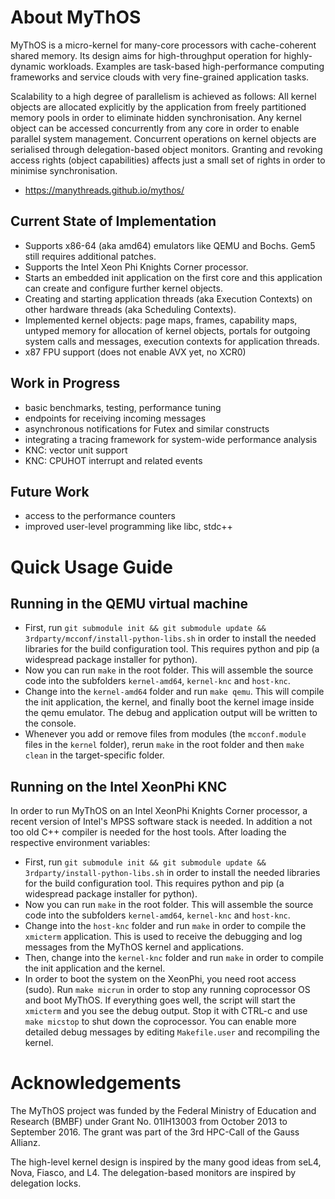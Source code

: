 # About MyThOS

MyThOS is a micro-kernel for many-core processors with cache-coherent
shared memory. Its design aims for high-throughput operation for
highly-dynamic workloads. Examples are task-based high-performance
computing frameworks and service clouds with very fine-grained
application tasks.

Scalability to a high degree of parallelism is achieved as follows:
All kernel objects are allocated explicitly by the application from
freely partitioned memory pools in order to eliminate hidden
synchronisation. Any kernel object can be accessed concurrently from
any core in order to enable parallel system management. Concurrent
operations on kernel objects are serialised through delegation-based
object monitors. Granting and revoking access rights (object
capabilities) affects just a small set of rights in order to minimise
synchronisation.

* https://manythreads.github.io/mythos/

## Current State of Implementation

* Supports x86-64 (aka amd64) emulators like QEMU and Bochs.
  Gem5 still requires additional patches.
* Supports the Intel Xeon Phi Knights Corner processor.
* Starts an embedded init application on the first core and this
  application can create and configure further kernel objects.
* Creating and starting application threads (aka Execution Contexts)
  on other hardware threads (aka Scheduling Contexts).
* Implemented kernel objects: page maps, frames, capability maps,
  untyped memory for allocation of kernel objects,
  portals for outgoing system calls and messages,
  execution contexts for application threads.
* x87 FPU support (does not enable AVX yet, no XCR0)

## Work in Progress

* basic benchmarks, testing, performance tuning
* endpoints for receiving incoming messages
* asynchronous notifications for Futex and similar constructs
* integrating a tracing framework for system-wide performance analysis
* KNC: vector unit support
* KNC: CPUHOT interrupt and related events

## Future Work

* access to the performance counters
* improved user-level programming like libc, stdc++

# Quick Usage Guide

## Running in the QEMU virtual machine

* First, run `git submodule init && git submodule update && 3rdparty/mcconf/install-python-libs.sh` in order to install the needed libraries for the build configuration tool. This requires python and pip (a widespread package installer for python).
* Now you can run `make` in the root folder. This will assemble the source code into the subfolders `kernel-amd64`, `kernel-knc` and `host-knc`.
* Change into the `kernel-amd64` folder and run `make qemu`. This will compile the init application, the kernel, and finally boot the kernel image inside the qemu emulator. The debug and application output will be written to the console.
* Whenever you add or remove files from modules (the `mcconf.module` files in the `kernel` folder), rerun `make` in the root folder and then `make clean` in the target-specific folder.

## Running on the Intel XeonPhi KNC

In order to run MyThOS on an Intel XeonPhi Knights Corner processor, a recent version of Intel's MPSS software stack is needed. In addition a not too old C++ compiler is needed for the host tools. After loading the respective environment variables:
* First, run `git submodule init && git submodule update && 3rdparty/install-python-libs.sh` in order to install the needed libraries for the build configuration tool. This requires python and pip (a widespread package installer for python).
* Now you can run `make` in the root folder. This will assemble the source code into the subfolders `kernel-amd64`, `kernel-knc` and `host-knc`.
* Change into the `host-knc` folder and run `make` in order to compile the `xmicterm` application. This is used to receive the debugging and log messages from the MyThOS kernel and applications.
* Then, change into the `kernel-knc` folder and run `make` in order to compile the init application and the kernel.
* In order to boot the system on the XeonPhi, you need root access (sudo). Run `make micrun` in order to stop any running coprocessor OS and boot MyThOS. If everything goes well, the script will start the `xmicterm` and you see the debug output. Stop it with CTRL-c and use `make micstop` to shut down the coprocessor. You can enable more detailed debug messages by editing `Makefile.user` and recompiling the kernel.

# Acknowledgements

The MyThOS project was funded by the Federal Ministry of Education and Research (BMBF) under Grant No. 01IH13003 from October 2013 to September 2016. The grant was part of the 3rd HPC-Call of the Gauss Allianz.

The high-level kernel design is inspired by the many good ideas from seL4, Nova, Fiasco, and L4. The delegation-based monitors are inspired by delegation locks.
